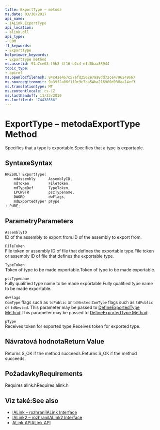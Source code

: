 ```yaml
---
title: ExportType – metoda
ms.date: 03/30/2017
api_name:
- IALink.ExportType
api_location:
- alink.dll
api_type:
- COM
f1_keywords:
- ExportType
helpviewer_keywords:
- ExportType method
ms.assetid: 91a7ce63-f5b8-4f16-b2c4-e1d0baa88944
topic_type:
- apiref
ms.openlocfilehash: 84c41e467c57afd2562e7aa8dd72ce4796249667
ms.sourcegitcommit: 9a39f2a06f110c9c7ca54ba216900d038aa14ef3
ms.translationtype: MT
ms.contentlocale: cs-CZ
ms.lasthandoff: 11/23/2019
ms.locfileid: "74438566"
---
```

# <a name="exporttype-method"></a><span data-ttu-id="6d193-102">ExportType – metoda</span><span class="sxs-lookup"><span data-stu-id="6d193-102">ExportType Method</span></span>
<span data-ttu-id="6d193-103">Specifies that a type is exportable.</span><span class="sxs-lookup"><span data-stu-id="6d193-103">Specifies that a type is exportable.</span></span>  
  
## <a name="syntax"></a><span data-ttu-id="6d193-104">Syntaxe</span><span class="sxs-lookup"><span data-stu-id="6d193-104">Syntax</span></span>  
  
```cpp  
HRESULT ExportType(  
    mdAssembly      AssemblyID,  
    mdToken         FileToken,  
    mdTypeDef       TypeToken,  
    LPCWSTR         pszTypename,  
    DWORD           dwFlags,  
    mdExportedType* pType  
) PURE;  
```  
  
## <a name="parameters"></a><span data-ttu-id="6d193-105">Parametry</span><span class="sxs-lookup"><span data-stu-id="6d193-105">Parameters</span></span>  
 `AssemblyID`  
 <span data-ttu-id="6d193-106">ID of the assembly to export from.</span><span class="sxs-lookup"><span data-stu-id="6d193-106">ID of the assembly to export from.</span></span>  
  
 `FileToken`  
 <span data-ttu-id="6d193-107">File token or assembly ID of file that defines the exportable type.</span><span class="sxs-lookup"><span data-stu-id="6d193-107">File token or assembly ID of file that defines the exportable type.</span></span>  
  
 `TypeToken`  
 <span data-ttu-id="6d193-108">Token of type to be made exportable.</span><span class="sxs-lookup"><span data-stu-id="6d193-108">Token of type to be made exportable.</span></span>  
  
 `pszTypename`  
 <span data-ttu-id="6d193-109">Fully qualified type name to be made exportable.</span><span class="sxs-lookup"><span data-stu-id="6d193-109">Fully qualified type name to be made exportable.</span></span>  
  
 `dwFlags`  
 <span data-ttu-id="6d193-110">`ComType` flags such as `tdPublic` or `tdNested`.</span><span class="sxs-lookup"><span data-stu-id="6d193-110">`ComType` flags such as `tdPublic` or `tdNested`.</span></span> <span data-ttu-id="6d193-111">This parameter may be passed to [DefineExportedType Method](../metadata/imetadataassemblyemit-defineexportedtype-method.md).</span><span class="sxs-lookup"><span data-stu-id="6d193-111">This parameter may be passed to [DefineExportedType Method](../metadata/imetadataassemblyemit-defineexportedtype-method.md).</span></span>  
  
 `pType`  
 <span data-ttu-id="6d193-112">Receives token for exported type.</span><span class="sxs-lookup"><span data-stu-id="6d193-112">Receives token for exported type.</span></span>  
  
## <a name="return-value"></a><span data-ttu-id="6d193-113">Návratová hodnota</span><span class="sxs-lookup"><span data-stu-id="6d193-113">Return Value</span></span>  
 <span data-ttu-id="6d193-114">Returns S_OK if the method succeeds.</span><span class="sxs-lookup"><span data-stu-id="6d193-114">Returns S_OK if the method succeeds.</span></span>  
  
## <a name="requirements"></a><span data-ttu-id="6d193-115">Požadavky</span><span class="sxs-lookup"><span data-stu-id="6d193-115">Requirements</span></span>  
 <span data-ttu-id="6d193-116">Requires alink.h</span><span class="sxs-lookup"><span data-stu-id="6d193-116">Requires alink.h</span></span>  
  
## <a name="see-also"></a><span data-ttu-id="6d193-117">Viz také:</span><span class="sxs-lookup"><span data-stu-id="6d193-117">See also</span></span>

- [<span data-ttu-id="6d193-118">IALink – rozhraní</span><span class="sxs-lookup"><span data-stu-id="6d193-118">IALink Interface</span></span>](ialink-interface.md)
- [<span data-ttu-id="6d193-119">IALink2 – rozhraní</span><span class="sxs-lookup"><span data-stu-id="6d193-119">IALink2 Interface</span></span>](ialink2-interface.md)
- [<span data-ttu-id="6d193-120">ALink API</span><span class="sxs-lookup"><span data-stu-id="6d193-120">ALink API</span></span>](index.md)
